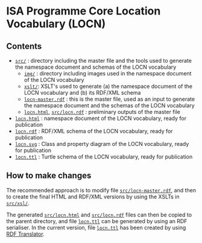 # ISA Programme Core Location Vocabulary (LOCN)

## Contents

* [`src/`](src/) : directory including the master file and the tools used to generate the namespace document and schemas of the LOCN vocabulary
  * [`img/`](src/img/) : directory including images used in the namespace document of the LOCN vocabulary
  * [`xslt/`](src/xslt/): XSLT's used to generate (a) the namespace document of the LOCN vocabulary and (b) its RDF/XML schema
  * [`locn-master.rdf`](src/locn-master.rdf) : this is the master file, used as an input to generate the namespace document and the schemas of the LOCN vocabulary
  * [`locn.html`](src/locn.html), [`src/locn.rdf`](src/locn.rdf) : preliminary outputs of the master file
* [`locn.html`](locn.html) : namespace document of the LOCN vocabulary, ready for publication
* [`locn.rdf`](locn.rdf) : RDF/XML schema of the LOCN vocabulary, ready for publication
* [`locn.svg`](locn.svg) : Class and property diagram of the LOCN vocabulary, ready for publication
* [`locn.ttl`](locn.ttl) : Turtle schema of the LOCN vocabulary, ready for publication

## How to make changes

The recommended approach is to modify file [`src/locn-master.rdf`](src/locn-master.rdf), and then to create the final HTML and RDF/XML versions by using the XSLTs in [`src/xsl/`](src/xsl/).

The generated [`src/locn.html`](src/locn.html) and [`src/locn.rdf`](src/locn.rdf) files can then be copied to the parent directory, and file [`locn.ttl`](locn.ttl) can be generated by using an RDF serialiser. In the current version, file [`locn.ttl`](locn.ttl) has been created by using [RDF Translator](http://rdf-translator.appspot.com/).
